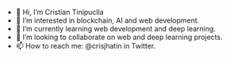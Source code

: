 - 👋 Hi, I’m Cristian Tinipuclla
- 👀 I’m interested in blockchain, AI and web development.
- 🌱 I’m currently learning web development and deep learning.
- 💞️ I’m looking to collaborate on web and deep learning projects.
- 📫 How to reach me: @crisjhatin in Twitter.

